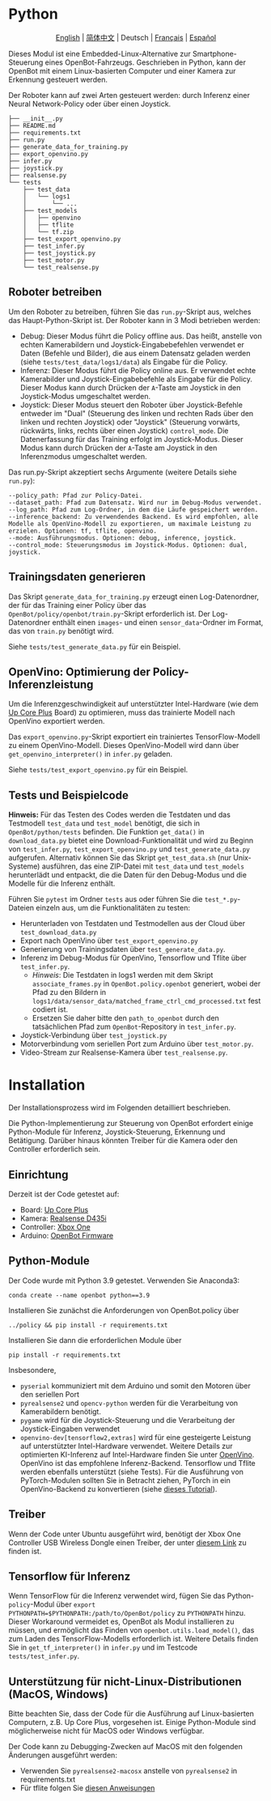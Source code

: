 # Python

<p align="center">
  <a href="README.md">English</a> |
  <a href="README.zh-CN.md">简体中文</a> |
  <span>Deutsch</span> |
  <a href="README.fr-FR.md">Français</a> |
  <a href="README.es-ES.md">Español</a>
</p>

Dieses Modul ist eine Embedded-Linux-Alternative zur Smartphone-Steuerung eines OpenBot-Fahrzeugs. Geschrieben in Python, kann der OpenBot mit einem Linux-basierten Computer und einer Kamera zur Erkennung gesteuert werden.

Der Roboter kann auf zwei Arten gesteuert werden: durch Inferenz einer Neural Network-Policy oder über einen Joystick.

```
├── __init__.py
├── README.md
├── requirements.txt
├── run.py
├── generate_data_for_training.py
├── export_openvino.py
├── infer.py
├── joystick.py
├── realsense.py
└── tests
    ├── test_data
    │   └── logs1
    │       └── ...
    ├── test_models
    │   ├── openvino
    │   ├── tflite
    │   └── tf.zip
    ├── test_export_openvino.py
    ├── test_infer.py
    ├── test_joystick.py
    ├── test_motor.py
    └── test_realsense.py

```
## Roboter betreiben

Um den Roboter zu betreiben, führen Sie das `run.py`-Skript aus, welches das Haupt-Python-Skript ist. Der Roboter kann in 3 Modi betrieben werden:
- Debug: Dieser Modus führt die Policy offline aus. Das heißt, anstelle von echten Kamerabildern und Joystick-Eingabebefehlen verwendet er Daten (Befehle und Bilder), die aus einem Datensatz geladen werden (siehe `tests/test_data/logs1/data`) als Eingabe für die Policy.
- Inferenz: Dieser Modus führt die Policy online aus. Er verwendet echte Kamerabilder und Joystick-Eingabebefehle als Eingabe für die Policy. Dieser Modus kann durch Drücken der `A`-Taste am Joystick in den Joystick-Modus umgeschaltet werden.
- Joystick: Dieser Modus steuert den Roboter über Joystick-Befehle entweder im "Dual" (Steuerung des linken und rechten Rads über den linken und rechten Joystick) oder "Joystick" (Steuerung vorwärts, rückwärts, links, rechts über einen Joystick) `control_mode`. Die Datenerfassung für das Training erfolgt im Joystick-Modus. Dieser Modus kann durch Drücken der `A`-Taste am Joystick in den Inferenzmodus umgeschaltet werden.

Das run.py-Skript akzeptiert sechs Argumente (weitere Details siehe `run.py`):
```
--policy_path: Pfad zur Policy-Datei.
--dataset_path: Pfad zum Datensatz. Wird nur im Debug-Modus verwendet.
--log_path: Pfad zum Log-Ordner, in dem die Läufe gespeichert werden.
--inference_backend: Zu verwendendes Backend. Es wird empfohlen, alle Modelle als OpenVino-Modell zu exportieren, um maximale Leistung zu erzielen. Optionen: tf, tflite, openvino.
--mode: Ausführungsmodus. Optionen: debug, inference, joystick.
--control_mode: Steuerungsmodus im Joystick-Modus. Optionen: dual, joystick.
```
## Trainingsdaten generieren
Das Skript `generate_data_for_training.py` erzeugt einen Log-Datenordner, der für das Training einer Policy über das `OpenBot/policy/openbot/train.py`-Skript erforderlich ist. Der Log-Datenordner enthält einen `images`- und einen `sensor_data`-Ordner im Format, das von `train.py` benötigt wird.

Siehe `tests/test_generate_data.py` für ein Beispiel.

## OpenVino: Optimierung der Policy-Inferenzleistung
Um die Inferenzgeschwindigkeit auf unterstützter Intel-Hardware (wie dem [Up Core Plus](https://up-board.org/upcoreplus/specifications/) Board) zu optimieren, muss das trainierte Modell nach OpenVino exportiert werden.

Das `export_openvino.py`-Skript exportiert ein trainiertes TensorFlow-Modell zu einem OpenVino-Modell. Dieses OpenVino-Modell wird dann über `get_openvino_interpreter()` in `infer.py` geladen.

Siehe `tests/test_export_openvino.py` für ein Beispiel.

## Tests und Beispielcode

**Hinweis:** Für das Testen des Codes werden die Testdaten und das Testmodell `test_data` und `test_model` benötigt, die sich in `OpenBot/python/tests` befinden. Die Funktion `get_data()` in `download_data.py` bietet eine Download-Funktionalität und wird zu Beginn von `test_infer.py`, `test_export_openvino.py` und `test_generate_data.py` aufgerufen. Alternativ können Sie das Skript `get_test_data.sh` (nur Unix-Systeme) ausführen, das eine ZIP-Datei mit `test_data` und `test_models` herunterlädt und entpackt, die die Daten für den Debug-Modus und die Modelle für die Inferenz enthält.

Führen Sie `pytest` im Ordner `tests` aus oder führen Sie die `test_*.py`-Dateien einzeln aus, um die Funktionalitäten zu testen:

- Herunterladen von Testdaten und Testmodellen aus der Cloud über `test_download_data.py`
- Export nach OpenVino über `test_export_openvino.py`
- Generierung von Trainingsdaten über `test_generate_data.py`.
- Inferenz im Debug-Modus für OpenVino, Tensorflow und Tflite über `test_infer.py`.
    - *Hinweis*: Die Testdaten in logs1 werden mit dem Skript `associate_frames.py` in `OpenBot.policy.openbot` generiert, wobei der Pfad zu den Bildern in `logs1/data/sensor_data/matched_frame_ctrl_cmd_processed.txt` fest codiert ist.
    - Ersetzen Sie daher bitte den `path_to_openbot` durch den tatsächlichen Pfad zum `OpenBot`-Repository in `test_infer.py`.
- Joystick-Verbindung über `test_joystick.py`
- Motorverbindung vom seriellen Port zum Arduino über `test_motor.py`.
- Video-Stream zur Realsense-Kamera über `test_realsense.py`.

# Installation
Der Installationsprozess wird im Folgenden detailliert beschrieben.

Die Python-Implementierung zur Steuerung von OpenBot erfordert einige Python-Module für Inferenz, Joystick-Steuerung, Erkennung und Betätigung.
Darüber hinaus könnten Treiber für die Kamera oder den Controller erforderlich sein.

## Einrichtung
Derzeit ist der Code getestet auf:
- Board: [Up Core Plus](https://up-board.org/upcoreplus/specifications/)
- Kamera: [Realsense D435i](https://www.intelrealsense.com/depth-camera-d435i/)
- Controller: [Xbox One](https://www.microsoft.com/en-gb/store/collections/xboxcontrollers?source=lp)
- Arduino: [OpenBot Firmware](https://github.com/isl-org/OpenBot/blob/master/firmware/README.md)

## Python-Module

Der Code wurde mit Python 3.9 getestet. Verwenden Sie Anaconda3:
```
conda create --name openbot python==3.9
```

Installieren Sie zunächst die Anforderungen von OpenBot.policy über
```
../policy && pip install -r requirements.txt
```

Installieren Sie dann die erforderlichen Module über
```
pip install -r requirements.txt
```

Insbesondere,
- `pyserial` kommuniziert mit dem Arduino und somit den Motoren über den seriellen Port
- `pyrealsense2` und `opencv-python` werden für die Verarbeitung von Kamerabildern benötigt.
- `pygame` wird für die Joystick-Steuerung und die Verarbeitung der Joystick-Eingaben verwendet
- `openvino-dev[tensorflow2,extras]` wird für eine gesteigerte Leistung auf unterstützter Intel-Hardware verwendet. Weitere Details zur optimierten KI-Inferenz auf Intel-Hardware finden Sie unter [OpenVino](https://docs.openvino.ai/latest/home.html). OpenVino ist das empfohlene Inferenz-Backend. Tensorflow und Tflite werden ebenfalls unterstützt (siehe Tests). Für die Ausführung von PyTorch-Modulen sollten Sie in Betracht ziehen, PyTorch in ein OpenVino-Backend zu konvertieren (siehe [dieses Tutorial](https://docs.openvino.ai/latest/openvino_docs_MO_DG_prepare_model_convert_model_Convert_Model_From_PyTorch.html)).

## Treiber
Wenn der Code unter Ubuntu ausgeführt wird, benötigt der Xbox One Controller USB Wireless Dongle einen Treiber, der unter [diesem Link](https://github.com/medusalix/xone) zu finden ist.

## Tensorflow für Inferenz
Wenn TensorFlow für die Inferenz verwendet wird, fügen Sie das Python-`policy`-Modul über `export PYTHONPATH=$PYTHONPATH:/path/to/OpenBot/policy` zu `PYTHONPATH` hinzu. Dieser Workaround vermeidet es, OpenBot als Modul installieren zu müssen, und ermöglicht das Finden von `openbot.utils.load_model()`, das zum Laden des TensorFlow-Modells erforderlich ist. Weitere Details finden Sie in `get_tf_interpreter()` in `infer.py` und im Testcode `tests/test_infer.py`.

## Unterstützung für nicht-Linux-Distributionen (MacOS, Windows)

Bitte beachten Sie, dass der Code für die Ausführung auf Linux-basierten Computern, z.B. Up Core Plus, vorgesehen ist. Einige Python-Module sind möglicherweise nicht für MacOS oder Windows verfügbar.

Der Code kann zu Debugging-Zwecken auf MacOS mit den folgenden Änderungen ausgeführt werden:
- Verwenden Sie `pyrealsense2-macosx` anstelle von `pyrealsense2` in requirements.txt
- Für tflite folgen Sie [diesen Anweisungen](https://github.com/milinddeore/TfLite-Standalone-build-Linux-MacOS)
